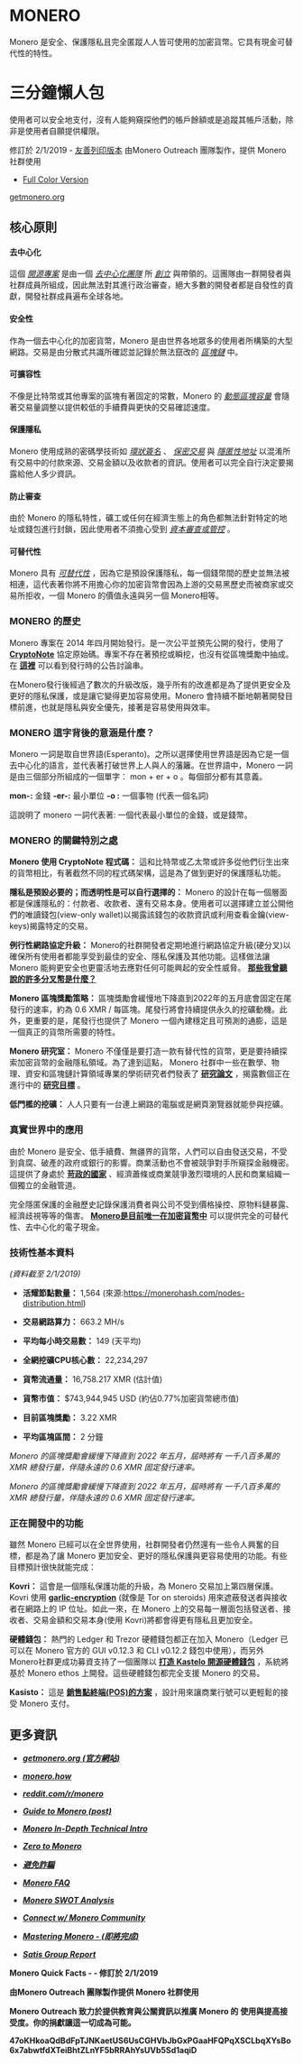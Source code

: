 # MONERO

Monero 是安全、保護隱私且完全匿蹤人人皆可使用的加密貨幣。它具有現金可替代性的特性。

# 三分鐘懶人包

使用者可以安全地支付，沒有人能夠窺探他們的帳戶餘額或是追蹤其帳戶活動，除非是使用者自願提供權限。

修訂於 2/1/2019 - [友善列印版本](http://www.monerooutreach.org/pubs/2018/QuickFacts/QuickFacts_PrinterFriendly.pdf)
由Monero Outreach 團隊製作，提供 Monero 社群使用

* [Full Color Version](http://www.monerooutreach.org/pubs/2018/QuickFacts/QuickFacts.pdf)

[getmonero.org](https://getmonero.org/)


## 核心原則

#### 去中心化

這個 _[開源專案](https://github.com/monero-project/monero)_ 是由一個 _[去中心化團隊](https://forum.getmonero.org/8/funding-required)_ 所 _[創立](https://getmonero.org/community/team/)_ 與帶領的。這團隊由一群開發者與社群成員所組成，因此無法對其進行政治審查，絕大多數的開發者都是自發性的貢獻，開發社群成員遍布全球各地。

#### 安全性

作為一個去中心化的加密貨幣，Monero 是由世界各地眾多的使用者所構築的大型網路。交易是由分散式共識所確認並記錄於無法竄改的 _[區塊鏈](https://www.mycryptopedia.com/what-is-blockchain-technology/)_ 中。

#### 可擴容性

不像是比特幣或其他專案的區塊有著固定的常數，Monero 的 _[動態區塊容量](https://www.mycryptopedia.com/block-size-explained/)_ 會隨著交易量調整以提供較低的手續費與更快的交易確認速度。

#### 保護隱私

Monero 使用成熟的密碼學技術如 _[環狀簽名](https://getmonero.org/resources/moneropedia/ringsignatures.html)_ 、 _[保密交易](https://www.mycryptopedia.com/monero-ring-confidential-transactions-ringct/)_ 與 _[隱匿性地址](https://www.mycryptopedia.com/everything-need-know-stealth-addresses/)_ 以混淆所有交易中的付款來源、交易金額以及收款者的資訊。使用者可以完全自行決定要揭露給他人多少資訊。

#### 防止審查

由於 Monero 的隱私特性，礦工或任何在經濟生態上的角色都無法針對特定的地址或錢包進行封鎖，因此使用者不須擔心受到 _[資本審查或管控](https://en.wikipedia.org/wiki/Capital_control)_ 。

#### 可替代性

Monero 具有 _[可替代性](https://getmonero.org/resources/moneropedia/fungibility.html)_ ，因為它是預設保護隱私，每一個錢幣間的歷史並無法被相連，這代表著你將不用擔心你的加密貨幣會因為上游的交易黑歷史而被商家或交易所拒收，一個 Monero 的價值永遠與另一個 Monero相等。


### MONERO 的歷史

Monero 專案在 2014 年四月開始發行。是一次公平並預先公開的發行，使用了 **[CryptoNote](https://cryptonote.org/whitepaper.pdf)** 協定原始碼。專案不存在著預挖或瞬挖，也沒有從區塊獎勵中抽成。在 **[這裡](https://bitcointalk.org/index.php?topic=563821.0)** 可以看到發行時的公告討論串。

在Monero發行後經過了數次的升級改版，幾乎所有的改進都是為了提供更安全及更好的隱私保護，或是讓它變得更加容易使用。Monero 會持續不斷地朝著開發目標前進，也就是隱私與安全優先，接著是容易使用與效率。

### MONERO 這字背後的意涵是什麼？

Monero 一詞是取自世界語(Esperanto)。之所以選擇使用世界語是因為它是一個去中心化的語言，並代表著打破世界上人與人的藩籬。在世界語中，Monero 一詞是由三個部分所組成的一個單字： mon + er + o 。每個部分都有其意義。

**mon-:** 金錢
**-er-:** 最小單位
**-o :** 一個事物 (代表一個名詞)

這說明了 monero 一詞代表著: 一個代表最小單位的金錢，或是錢幣。

### MONERO 的關鍵特別之處

**Monero 使用 CryptoNote 程式碼：** 這和比特幣或乙太幣或許多從他們衍生出來的貨幣相比，有著截然不同的程式碼架構，這是為了做到更好的保護隱私功能。

**隱私是預設必要的；而透明性是可以自行選擇的：** Monero 的設計在每一個層面都是保護隱私的：付款者、收款者、還有交易本身。使用者可以選擇建立並公開他們的唯讀錢包(view-only wallet)以揭露該錢包的收款資訊或利用查看金鑰(view-keys)揭露特定的交易。

**例行性網路協定升級：** Monero的社群開發者定期地進行網路協定升級(硬分叉)以確保所有使用者都能享受到最佳的安全、隱私保護及其他功能。這樣做法讓 Monero 能夠更安全也更靈活地去應對任何可能興起的安全性威脅。 **[那些我曾聽說的許多分叉幣是什麼？](https://bitcoinmagazine.com/articles/monero-just-hard-forked-and-it-resulted-four-new-projects/)**

**Monero 區塊獎勵策略：** 區塊獎勵會緩慢地下降直到2022年的五月底會固定在尾發行的速率，約為 0.6 XMR / 每區塊。尾發行將會持續提供永久的挖礦動機。此外，更重要的是，尾發行也提供了 Monero 一個內建穩定且可預測的通膨，這是一個真正的貨幣所需要的特性。

**Monero 研究室：** Monero 不僅僅是要打造一款有替代性的貨幣，更是要持續探索加密貨幣的金融隱私領域。為了達到這點， Monero 社群中一些在數學、物理、資安和區塊鏈計算領域專業的學術研究者們發表了 **[研究論文](https://lab.getmonero.org/)** ，揭露數個正在進行中的 **[研究目標](https://lab.getmonero.org/)** 。

**低門檻的挖礦：** 人人只要有一台連上網路的電腦或是網頁瀏覽器就能參與挖礦。

### 真實世界中的應用

由於 Monero 是安全、低手續費、無疆界的貨幣，人們可以自由發送交易，不受到貪腐、破產的政府或銀行的影響。商業活動也不會被競爭對手所窺探金融機密。這提供了身處於 **[苛政的國家](https://www.reddit.com/r/Monero/comments/6wczty/how_monero_changed_my_life/)** 、經濟蕭條或商業競爭激烈環境的人民和商業組織一個獨立的金融管道。

完全隱匿保護的金融歷史記錄保護消費者與公司不受到價格操控、原物料鏈暴露、經濟歧視等等的傷害。 **[Monero是目前唯一在加密貨幣中](https://www.reddit.com/r/Monero/comments/8k8pk9/monero_the_worlds_bestkept_secret/)** 可以提供完全的可替代性、去中心化的電子現金。

### 技術性基本資料

_(資料截至 2/1/2019)_

+ **活耀節點數量：** 1,564 (來源:https://monerohash.com/nodes-distribution.html)

+ **交易網路算力：** 663.2 MH/s

+ **平均每小時交易數：** 149 (天平均)

+ **全網挖礦CPU核心數：** 22,234,297

+ **貨幣流通量：** 16,758.217 XMR (估計值)

+ **貨幣市值：** $743,944,945 USD (約佔0.77%加密貨幣總市值)

+ **目前區塊獎勵：** 3.22 XMR

+ **平均區塊區間：** 2 分鐘

_Monero 的區塊獎勵會緩慢下降直到 2022 年五月，屆時將有 一千八百多萬的 XMR 總發行量，伴隨永遠的 0.6 XMR 固定發行速率。_

_Monero 的區塊獎勵會緩慢下降直到 2022 年五月，屆時將有 一千八百多萬的 XMR 總發行量，伴隨永遠的 0.6 XMR 固定發行速率。_

### 正在開發中的功能

雖然 Monero 已經可以在全世界使用，社群開發者仍然還有一些令人興奮的目標，都是為了讓 Monero 更加安全、更好的隱私保護與更容易使用的功能。有些目標預計很快就能完成：

**Kovri：** 這會是一個隱私保護功能的升級，為 Monero 交易加上第四層保護。 Kovri 使用 **[garlic-encryption](https://getmonero.org/resources/moneropedia/garlic-encryption.html)** (就像是 Tor on steroids) 用來遮蔽發送者與接收者在網路上的 IP 位址。如此一來，在 Monero 上的交易每一層面包括發送者、接收者、交易金額和交易本身(使用 Kovri)將都會得更有隱私且更加安全。

**硬體錢包：** 熱門的 Ledger 和 Trezor 硬體錢包都正在加入 Monero（Ledger 已可以在 Monero 官方的 GUI v0.12.3 和 CLI v0.12.2 錢包中使用），而另外 Monero社群更成功募資支持了一個團隊以 **[打造 Kastelo 開源硬體錢包](http://kastelo.org/)** ，系統將基於 Monero ethos 上開發。這些硬體錢包都完全支援 Monero 的交易。

**Kasisto：** 這是 **[銷售點終端(POS)的方案](https://github.com/amiuhle/kasisto)** ，設計用來讓商業行號可以更輕鬆的接受 Monero 支付。

## 更多資訊

+ **_[getmonero.org (官方網站)](https://getmonero.org/)_**

+ **_[monero.how](https://www.monero.how/)_**

+ **_[reddit.com/r/monero](https://www.reddit.com/r/Monero/)_**

+ **_[Guide to Monero (post)](https://www.reddit.com/r/CryptoCurrency/comments/7ra409/your_guide_to_monero_and_why_it_has_great/)_**

+ **_[Monero In-Depth Technical Intro](https://steemit.com/monero/@sgp/7yjqso-a-monero-introduction-for-beginners)_**

+ **_[Zero to Monero](https://www.getmonero.org/library/Zero-to-Monero-1-0-0.pdf)_**

+ **_[避免詐騙](https://www.reddit.com/r/Monero/wiki/avoid)_**

+ **_[Monero FAQ](https://ww.getmonero.org/get-started/faq/)_**

+ **_[Monero SWOT Analysis]()_**

+ **_[Connect w/ Monero Community](https://getmonero.org/community/hangouts/)_**

+ **_[Mastering Monero - (即將完成)](https://masteringmonero.com/)_**

+ **_[Satis Group Report](https://research.bloomberg.com/pub/res/d37g1Q1hEhBkiRCu_ruMdMsbc0A)_**

**Monero Quick Facts - - 修訂於 2/1/2019**

**由Monero Outreach 團隊製作提供 Monero 社群使用**

**Monero Outreach 致力於提供教育與公關資訊以推廣  Monero 的 使用與提高接受度。你的捐獻讓這一切成為可能。**

**47oKHkoaQdBdFpTJNKaetUS6UsCGHVbJbGxPGaaHFQPqXSCLbqXYsBo6x7abwtfdXTeiBhtZLnYF5bRRAhYsUVb5Sd1aqiD**
